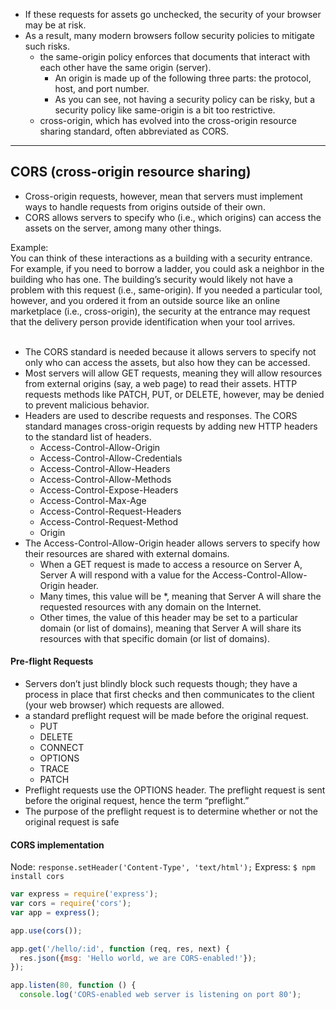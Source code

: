 - If these requests for assets go unchecked, the security of your browser may be at risk.
- As a result, many modern browsers follow security policies to mitigate such risks.
  - the same-origin policy enforces that documents that interact with each other have the same origin (server).
    - An origin is made up of the following three parts: the protocol, host, and port number.
    - As you can see, not having a security policy can be risky, but a security policy like same-origin is a bit too restrictive.
  - cross-origin, which has evolved into the cross-origin resource sharing standard, often abbreviated as CORS.

---
## CORS (cross-origin resource sharing) 
- Cross-origin requests, however, mean that servers must implement ways to handle requests from origins outside of their own.
- CORS allows servers to specify who (i.e., which origins) can access the assets on the server, among many other things.

Example: <br>
You can think of these interactions as a building with a security entrance. For example, if you need to borrow a ladder, you could ask a neighbor in the building who has one. The building’s security would likely not have a problem with this request (i.e., same-origin). If you needed a particular tool, however, and you ordered it from an outside source like an online marketplace (i.e., cross-origin), the security at the entrance may request that the delivery person provide identification when your tool arrives.
<br><br>

- The CORS standard is needed because it allows servers to specify not only who can access the assets, but also how they can be accessed.
- Most servers will allow GET requests, meaning they will allow resources from external origins (say, a web page) to read their assets. HTTP requests methods like PATCH, PUT, or DELETE, however, may be denied to prevent malicious behavior.
- Headers are used to describe requests and responses. The CORS standard manages cross-origin requests by adding new HTTP headers to the standard list of headers.
  - Access-Control-Allow-Origin
  - Access-Control-Allow-Credentials
  - Access-Control-Allow-Headers
  - Access-Control-Allow-Methods
  - Access-Control-Expose-Headers
  - Access-Control-Max-Age
  - Access-Control-Request-Headers
  - Access-Control-Request-Method
  - Origin
- The Access-Control-Allow-Origin header allows servers to specify how their resources are shared with external domains.  
  - When a GET request is made to access a resource on Server A, Server A will respond with a value for the Access-Control-Allow-Origin header.
  - Many times, this value will be *, meaning that Server A will share the requested resources with any domain on the Internet.
  - Other times, the value of this header may be set to a particular domain (or list of domains), meaning that Server A will share its resources with that specific domain (or list of domains).

#### Pre-flight Requests
- Servers don’t just blindly block such requests though; they have a process in place that first checks and then communicates to the client (your web browser) which requests are allowed.
- a standard preflight request will be made before the original request.
  - PUT
  - DELETE
  - CONNECT
  - OPTIONS
  - TRACE
  - PATCH
- Preflight requests use the OPTIONS header. The preflight request is sent before the original request, hence the term “preflight.”
- The purpose of the preflight request is to determine whether or not the original request is safe

#### CORS implementation
Node: `response.setHeader('Content-Type', 'text/html');`
Express: 
```$ npm install cors```
```js
var express = require('express');
var cors = require('cors');
var app = express();

app.use(cors());

app.get('/hello/:id', function (req, res, next) {
  res.json({msg: 'Hello world, we are CORS-enabled!'});
});

app.listen(80, function () {
  console.log('CORS-enabled web server is listening on port 80');
```
